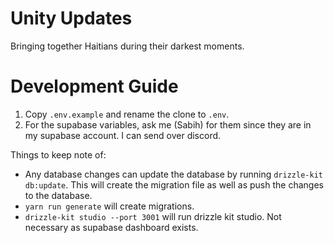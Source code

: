 # Unity Updates

Bringing together Haitians during their darkest moments.

# Development Guide

1. Copy `.env.example` and rename the clone to `.env`.
2. For the supabase variables, ask me (Sabih) for them since they are in my supabase account. I can send over discord.

Things to keep note of:
- Any database changes can update the database by running `drizzle-kit db:update`. This will create the migration file as well as push the changes to the database.
- `yarn run generate` will create migrations.
- `drizzle-kit studio --port 3001` will run drizzle kit studio. Not necessary as supabase dashboard exists.